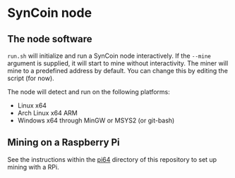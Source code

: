 # SynCoin node

## The node software

`run.sh` will initialize and run a SynCoin node interactively.
If the `--mine` argument is supplied, it will start to mine without interactivity.
The miner will mine to a predefined address by default.
You can change this by editing the script (for now).

The node will detect and run on the following platforms:
- Linux x64
- Arch Linux x64 ARM
- Windows x64 through MinGW or MSYS2 (or git-bash)

## Mining on a Raspberry Pi

See the instructions within the [pi64](pi64) directory of this repository to set up mining with a RPi.
